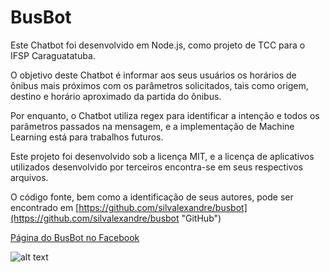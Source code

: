 # BusBot

Este Chatbot foi desenvolvido em Node.js, como projeto de TCC para o IFSP Caraguatatuba.

O objetivo deste Chatbot é informar aos seus usuários os horários de ônibus mais próximos com os parâmetros solicitados, tais como origem, destino e horário aproximado da partida do ônibus.

Por enquanto, o Chatbot utiliza regex para identificar a intenção e todos os parâmetros passados na mensagem, e a implementação de Machine Learning está para trabalhos futuros.

Este projeto foi desenvolvido sob a licença MIT, e a licença de aplicativos utilizados desenvolvido por terceiros encontra-se em seus respectivos arquivos.

O código fonte, bem como a identificação de seus autores, pode ser encontrado em [https://github.com/silvalexandre/busbot](https://github.com/silvalexandre/busbot "GitHub")

[Página do BusBot no Facebook](https://www.facebook.com/botbus/ "Página do BusBot no Facebook")

![alt text](https://scontent.fssz1-1.fna.fbcdn.net/v/t1.0-1/p200x200/16507966_815707985243814_3267314369439561047_n.png?oh=5362f1f161ba96ae063ea5aa023a122a&oe=5A586E5C "BusBot")